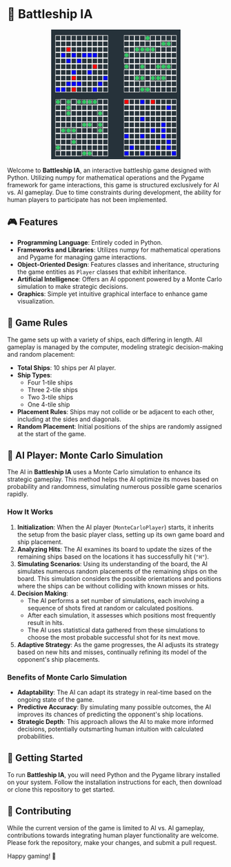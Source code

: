 # 🚢 Battleship IA

<div align="center">
  <img src="./img/created_gif.gif" width="300" height="300">
</div>


Welcome to **Battleship IA**, an interactive battleship game designed with Python. Utilizing numpy for mathematical operations and the Pygame framework for game interactions, this game is structured exclusively for AI vs. AI gameplay. Due to time constraints during development, the ability for human players to participate has not been implemented.

## 🎮 Features

- **Programming Language**: Entirely coded in Python.
- **Frameworks and Libraries**: Utilizes numpy for mathematical operations and Pygame for managing game interactions.
- **Object-Oriented Design**: Features classes and inheritance, structuring the game entities as `Player` classes that exhibit inheritance.
- **Artificial Intelligence**: Offers an AI opponent powered by a Monte Carlo simulation to make strategic decisions.
- **Graphics**: Simple yet intuitive graphical interface to enhance game visualization.

## 📐 Game Rules

The game sets up with a variety of ships, each differing in length. All gameplay is managed by the computer, modeling strategic decision-making and random placement:

- **Total Ships**: 10 ships per AI player.
- **Ship Types**:
  - Four 1-tile ships
  - Three 2-tile ships
  - Two 3-tile ships
  - One 4-tile ship
- **Placement Rules**: Ships may not collide or be adjacent to each other, including at the sides and diagonals.
- **Random Placement**: Initial positions of the ships are randomly assigned at the start of the game.

## 🧠 AI Player: Monte Carlo Simulation

The AI in **Battleship IA** uses a Monte Carlo simulation to enhance its strategic gameplay. This method helps the AI optimize its moves based on probability and randomness, simulating numerous possible game scenarios rapidly.

### How It Works

1. **Initialization**: When the AI player (`MonteCarloPlayer`) starts, it inherits the setup from the basic player class, setting up its own game board and ship placement.
2. **Analyzing Hits**: The AI examines its board to update the sizes of the remaining ships based on the locations it has successfully hit (`"H"`).
3. **Simulating Scenarios**: Using its understanding of the board, the AI simulates numerous random placements of the remaining ships on the board. This simulation considers the possible orientations and positions where the ships can be without colliding with known misses or hits.
4. **Decision Making**:
   - The AI performs a set number of simulations, each involving a sequence of shots fired at random or calculated positions.
   - After each simulation, it assesses which positions most frequently result in hits.
   - The AI uses statistical data gathered from these simulations to choose the most probable successful shot for its next move.
5. **Adaptive Strategy**: As the game progresses, the AI adjusts its strategy based on new hits and misses, continually refining its model of the opponent's ship placements.

### Benefits of Monte Carlo Simulation

- **Adaptability**: The AI can adapt its strategy in real-time based on the ongoing state of the game.
- **Predictive Accuracy**: By simulating many possible outcomes, the AI improves its chances of predicting the opponent's ship locations.
- **Strategic Depth**: This approach allows the AI to make more informed decisions, potentially outsmarting human intuition with calculated probabilities.

## 🚀 Getting Started

To run **Battleship IA**, you will need Python and the Pygame library installed on your system. Follow the installation instructions for each, then download or clone this repository to get started.

## 🤝 Contributing

While the current version of the game is limited to AI vs. AI gameplay, contributions towards integrating human player functionality are welcome. Please fork the repository, make your changes, and submit a pull request.

Happy gaming! 🎉

